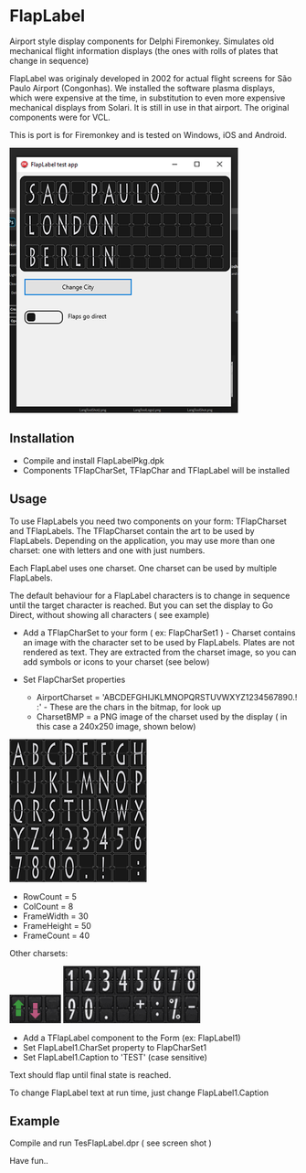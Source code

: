 # FlapLabel
Airport style display components for Delphi Firemonkey. 
Simulates old mechanical flight information displays
(the ones with rolls of plates that change in sequence) 

FlapLabel was originaly developed in 2002 for actual 
flight screens for São Paulo Airport (Congonhas). 
We installed the software plasma displays, 
which were expensive at the time, in substitution 
to even more expensive mechanical displays from Solari.
It is still in use in that airport.
The original components were for VCL. 

This is port is for Firemonkey and is tested
on Windows, iOS and Android.

![screenshot](/Images/FlapLabelTestShot.png)

## Installation

* Compile and install FlapLabelPkg.dpk
* Components TFlapCharSet, TFlapChar and TFlapLabel will be installed

## Usage

To use FlapLabels you need two components on your form: TFlapCharset and TFlapLabels.
The TFlapCharset contain the art to be used by FlapLabels. 
Depending on the application, you may use more than one charset: one with letters and one with just numbers.

Each FlapLabel uses one charset. One charset can be used by 
multiple FlapLabels. 

The default behaviour for a FlapLabel characters is to change
in sequence until the target character is reached.
But you can set the display to Go Direct, without showing all characters ( see example)

* Add a TFlapCharSet to your form ( ex: FlapCharSet1 ) - Charset contains an image with the character set to be used by FlapLabels. Plates are not rendered as text. They are extracted from the charset image, so you can add
symbols or icons to your charset (see below)

* Set FlapCharSet properties
  * AirportCharset = 'ABCDEFGHIJKLMNOPQRSTUVWXYZ1234567890.! :'  - These are the chars in the bitmap, for look up
  * CharsetBMP = a PNG image of the charset used by the display ( in this case a 240x250 image, shown below)
 
![Letters and numbers charset](/Images/LettersNumbersCharset.png)
  
  * RowCount = 5
  * ColCount = 8
  * FrameWidth = 30
  * FrameHeight = 50
  * FrameCount = 40
 
Other charsets:

![sample charset](/Images/ArrowsCharset.png)
![Numbers charset](/Images/NumbersCharset.png)
 
* Add a TFlapLabel component to the Form (ex: FlapLabel1) 
* Set FlapLabel1.CharSet property to FlapCharSet1
* Set FlapLabel1.Caption to 'TEST'  (case sensitive)

Text should flap until final state is reached. 

To change FlapLabel text at run time, just change FlapLabel1.Caption

## Example
Compile and run TesFlapLabel.dpr ( see screen shot )

Have fun..

